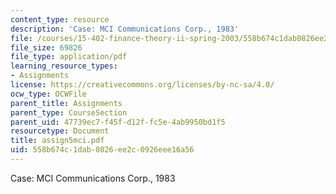 ```yaml
---
content_type: resource
description: 'Case: MCI Communications Corp., 1983'
file: /courses/15-402-finance-theory-ii-spring-2003/558b674c1dab0826ee2c0926eee16a56_assign5mci.pdf
file_size: 69826
file_type: application/pdf
learning_resource_types:
- Assignments
license: https://creativecommons.org/licenses/by-nc-sa/4.0/
ocw_type: OCWFile
parent_title: Assignments
parent_type: CourseSection
parent_uid: 47739ec7-f45f-d12f-fc5e-4ab9950bd1f5
resourcetype: Document
title: assign5mci.pdf
uid: 558b674c-1dab-0826-ee2c-0926eee16a56
---
```

Case: MCI Communications Corp., 1983